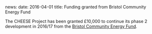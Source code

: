 news:
date: 2016-04-01
title: Funding granted from Bristol Community Energy Fund

The CHEESE Project has been granted £10,000 to continue its phase 2
development in 2016/17 from the [Bristol Community Energy
Fund](http://www.bristolcommunityenergy.co.uk).
